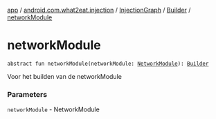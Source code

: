 [app](../../../index.md) / [android.com.what2eat.injection](../../index.md) / [InjectionGraph](../index.md) / [Builder](index.md) / [networkModule](./network-module.md)

# networkModule

`abstract fun networkModule(networkModule: `[`NetworkModule`](../../-network-module/index.md)`): `[`Builder`](index.md)

Voor het builden van de networkModule

### Parameters

`networkModule` - NetworkModule